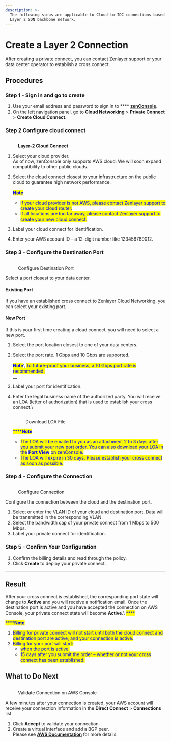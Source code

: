 ```yaml
---
description: >-
  The following steps are applicable to Cloud-to-IDC connections based on our
  Layer 2 SDN backbone network.
---
```


# Create a Layer 2 Connection

After creating a private connect, you can contact Zenlayer support or your data center operator to establish a cross connect.



## Procedures

### **Step 1 - Sign in and go to create**

1. Use your email address and password to sign in to **** [**zenConsole**](https://console.zenlayer.com/).
2. On the left navigation panel, go to **Cloud Networking** > **Private Connect** > **Create Cloud Connect**.



### **Step 2  Configure cloud connect**

<figure><img src="../../../.gitbook/assets/Article_1 (19).jpg" alt=""><figcaption><p><strong>Layer-2 Cloud Connect</strong> </p></figcaption></figure>

1. Select your cloud provider. \
   As of now, zenConsole only supports AWS cloud. We will soon expand compatibility to other public clouds.
2.  Select the cloud connect closest to your infrastructure on the public cloud to guarantee high network performance.\
    \
    <img src="../../../.gitbook/assets/Icon.svg" alt="" data-size="line"><mark style="color:blue;">**Note**</mark>

    * <mark style="color:blue;">If your cloud provider is not AWS, please contact Zenlayer support to create your cloud router.</mark>
    * <mark style="color:blue;">If all locations are too far away, please contact Zenlayer support to create your new cloud connect.</mark>


3. Label your cloud connect for identification.
4. Enter your AWS account ID – a 12-digit number like 123456789012.



### **Step 3 - Configure the Destination Port**

<figure><img src="../../../.gitbook/assets/Article_2 (5).jpg" alt=""><figcaption><p>Configure Destination Port</p></figcaption></figure>

Select a port closest to your data center.

#### **Existing Port**

If you have an established cross connect to Zenlayer Cloud Networking, you can select your existing port.

#### **New Port**

If this is your first time creating a cloud connect, you will need to select a new port.

1. Select the port location closest to one of your data centers.
2. Select the port rate. 1 Gbps and 10 Gbps are supported.\
   \
   <img src="../../../.gitbook/assets/Icon.svg" alt="" data-size="line"><mark style="color:blue;">**Note**</mark>\ <mark style="color:blue;">To future-proof your business, a 10 Gbps port rate is recommended.</mark>\
   __
3. Label your port for identification.
4.  Enter the legal business name of the authorized party. You will receive an LOA (letter of authorization) that is used to establish your cross connect.\


    <figure><img src="../../../.gitbook/assets/Article_2 (3) (1).jpg" alt=""><figcaption><p>Download LOA File</p></figcaption></figure>

    <mark style="color:blue;">****</mark><img src="../../../.gitbook/assets/Icon.svg" alt="" data-size="line"><mark style="color:blue;">**Note**</mark>

    * <mark style="color:blue;">The LOA will be emailed to you as an attachment 2 to 3 days after you submit your new port order. You can also download your LOA in the</mark> <mark style="color:blue;"></mark><mark style="color:blue;">**Port View**</mark> <mark style="color:blue;"></mark><mark style="color:blue;">on zenConsole.</mark>
    * <mark style="color:blue;">The LOA will expire in 30 days. Please establish your cross connect as soon as possible.</mark>



### **Step 4 - Configure the Connection**

<figure><img src="../../../.gitbook/assets/Article_4 (1).jpg" alt=""><figcaption><p>Configure Connection</p></figcaption></figure>

Configure the connection between the cloud and the destination port.

1. Select or enter the VLAN ID of your cloud and destination port. Data will be transmitted in the corresponding VLAN.
2. Select the bandwidth cap of your private connect from 1 Mbps to 500 Mbps.
3. Label your private connect for identification.



### **Step 5 - Confirm Your Configuration**

1. Confirm the billing details and read through the policy.
2. Click **Create** to deploy your private connect.

****

## **Result**

After your cross connect is established, the corresponding port state will change to **Active** and you will receive a notification email. Once the destination port is active and you have accepted the connection on AWS Console, your private connect state will become **Active**.\ <mark style="color:blue;">****</mark>

<mark style="color:blue;">****</mark><img src="../../../.gitbook/assets/Icon.svg" alt="" data-size="line"><mark style="color:blue;">**Note**</mark>

1. <mark style="color:blue;">Billing for private connect will not start until both the cloud connect and destination port are active, and your connection is active.</mark>
2. <mark style="color:blue;">Billing for your port will start:</mark>
   * <mark style="color:blue;">when the port is active.</mark>
   * <mark style="color:blue;">15 days after you submit the order – whether or not your cross connect has been established.</mark>



## **What to Do Next**

<figure><img src="../../../.gitbook/assets/Article_3 (5).jpg" alt=""><figcaption><p>Validate Connection on AWS Console</p></figcaption></figure>

A few minutes after your connection is created, your AWS account will receive your connection information in the **Direct Connect** > **Connections** list.

1. Click **Accept** to validate your connection.
2. Create a virtual interface and add a BGP peer.\
   Please see [**AWS Documentation**](https://docs.aws.amazon.com/directconnect/latest/UserGuide/create-vif.html) for more details.

